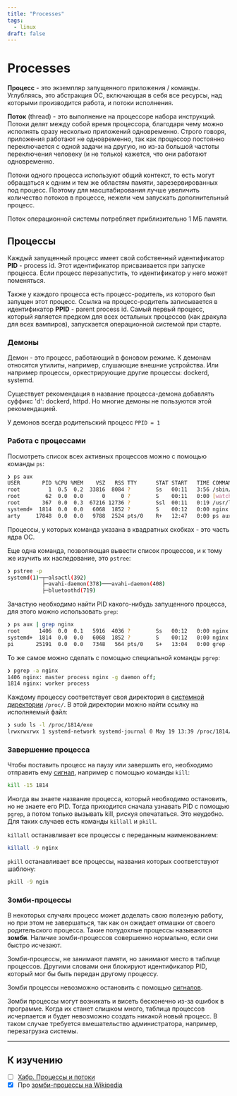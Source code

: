 ```yaml
---
title: "Processes"
tags:
  - linux
draft: false
---
```


# Processes

__Процесс__ - это экземпляр запущенного приложения / команды. 
Углубляясь, это абстракция ОС, включающая в себя все ресурсы, над которыми производится работа, и потоки исполнения.

__Поток__ (thread) - это выполнение на процессоре набора инструкций.
Потоки делят между собой время процессора, благодаря чему можно исполнять сразу несколько приложений одновременно.
Строго говоря, приложения работают не одновременно, так как процессор постоянно переключается с одной задачи на другую, но из-за большой частоты переключения человеку (и не только) кажется, что они работают одновременно.

Потоки одного процесса используют общий контекст, то есть могут обращаться к одним и тем же областям памяти, зарезервированных под процесс.
Поэтому для масштабирования лучше увеличить количество потоков в процессе, нежели чем запускать дополнительный процесс.

Поток операционной системы потребляет приблизительно 1 МБ памяти.


## Процессы

Каждый запущенный процесс имеет свой собственный идентификатор __PID__ - process id.
Этот идентификатор присваивается при запуске процесса.
Если процесс перезапустить, то идентификатор у него может поменяться.

Также у каждого процесса есть процесс-родитель, из которого был запущен этот процесс.
Ссылка на процесс-родитель записывается в идентификатор __PPID__ - parent process id.
Самый первый процесс, который является предком для всех остальных процессов (как дракула для всех вампиров), запускается операционной системой при старте.

### Демоны

Демон - это процесс, работающий в фоновом режиме.
К демонам относятся утилиты, например, слушающие внешние устройства.
Или например процессы, оркестрирующие другие процессы: dockerd, systemd.

Существует рекомендация в название процесса-демона добавлять суффикс 'd': dockerd, httpd.
Но многие демоны не пользуются этой рекомендацией.

У демонов всегда родительский процесс `PPID = 1`


### Работа с процессами

Посмотреть список всех активных процессов можно с помощью команды `ps`:
```bash
❯ ps aux
USER       PID %CPU %MEM    VSZ   RSS TTY      STAT START   TIME COMMAND
root         1  0.5  0.2  33816  8084 ?        Ss   00:11   3:56 /sbin/init splash
root        62  0.0  0.0      0     0 ?        S    00:11   0:00 [watchdogd]
root       367  0.0  0.3  67216 12736 ?        Ssl  00:11   0:19 /usr/lib/udisks2/udisksd
systemd+  1814  0.0  0.0   6068  1852 ?        S    00:12   0:00 nginx: worker process
arty     17848  0.0  0.0   9788  2524 pts/0    R+   12:47   0:00 ps aux
```
Процессы, у которых команда указана в квадратных скобках - это часть ядра ОС.

Еще одна команда, позволяющая вывести список процессов, и к тому же изучить их наследование, это `pstree`:
```bash
❯ pstree -p
systemd(1)─┬─alsactl(392)
           ├─avahi-daemon(378)───avahi-daemon(408)
           ├─bluetoothd(719)
```

Зачастую необходимо найти PID какого-нибудь запущенного процесса, для этого можно использовать `grep`:
```bash
❯ ps aux | grep nginx
root      1406  0.0  0.1   5916  4036 ?        Ss   00:12   0:00 nginx: master process nginx -g daemon off;
systemd+  1814  0.0  0.0   6068  1852 ?        S    00:12   0:00 nginx: worker process
pi       25191  0.0  0.0   7348   564 pts/0    S+   13:04   0:00 grep --color=auto nginx
```

То же самое можно сделать с помощью специальной команды `pgrep`:
```bash
❯ pgrep -a nginx
1406 nginx: master process nginx -g daemon off;
1814 nginx: worker process
```

Каждому процессу соответствует своя директория в [системной директории](./file_system.md) `/proc/`.
В этой директории можно найти ссылку на исполняемый файл:
```bash
❯ sudo ls -l /proc/1814/exe
lrwxrwxrwx 1 systemd-network systemd-journal 0 May 19 13:39 /proc/1814/exe -> /usr/sbin/nginx
```

### Завершение процесса

Чтобы поставить процесс на паузу или завершить его, необходимо отправить ему [сигнал](./signals.md), например с помощью команды `kill`:
```bash
kill -15 1814
```

Иногда вы знаете название процесса, который необходимо остановить, но не знаете его PID. 
Тогда приходится сначала узнавать PID с помощью `pgrep`, а потом только вызывать kill, рискуя опечататься.
Это неудобно.
Для таких случаев есть команды `killall` и `pkill`.

`killall` останавливает все процессы с переданным наименованием:
```bash
killall -9 nginx
```

`pkill` останавливает все процессы, названия которых соответствуют шаблону:
```bash
pkill -9 ngin
```


### Зомби-процессы

В некоторых случаях процесс может доделать свою полезную работу, но при этом не завершаться, так как он ожидает отмашки от своего родительского процесса.
Такие полудохлые процессы называются __зомби__.
Наличие зомби-процессов совершенно нормально, если они быстро исчезают.

Зомби-процессы, не занимают памяти, но занимают место в таблице процессов.
Другими словами они блокируют идентификатор PID, который мог бы быть передан другому процессу.

Зомби процессы невозможно остановить с помощью [сигналов](./signals.md).

Зомби процессы могут возникать и висеть бесконечно из-за ошибок в программе.
Когда их станет слишком много, таблица процессов исчерпается и будет невозможно создать никакой новый процесс.
В таком случае требуется вмешательство администратора, например, перезагрузка системы.


---
## К изучению
- [ ] [Хабр. Процессы и потоки](https://habr.com/ru/post/40227/)
- [X] Про [зомби-процессы на Wikipedia](https://ru.wikipedia.org/wiki/%D0%9F%D1%80%D0%BE%D1%86%D0%B5%D1%81%D1%81-%D0%B7%D0%BE%D0%BC%D0%B1%D0%B8)
